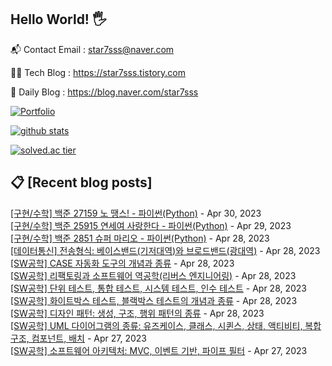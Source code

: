 ## Hello World! 🖐

📬 Contact Email : star7sss@naver.com

👨‍💻 Tech Blog : https://star7sss.tistory.com

🤪 Daily Blog : https://blog.naver.com/star7sss

[![Portfolio](https://img.shields.io/badge/Portfolio-%23000000.svg?style=for-the-badge&logo=firefox&logoColor=#FF7139)](https://fern-way-13f.notion.site/Jang-Thang-3b7b327981a2456c8ee5952eadb848b9)

[![github stats](https://github-readme-stats.vercel.app/api?username=jangThang&show_icons=true&hide_border=False)](https://star7sss.tistory.com)

[![solved.ac tier](http://mazassumnida.wtf/api/v2/generate_badge?boj=star7sss)](https://solved.ac/star7sss)

## 📋 [Recent blog posts]
[[구현/수학] 백준 27159 노 땡스! - 파이썬(Python)](https://star7sss.tistory.com/770) - Apr 30, 2023<br>
[[구현/수학] 백준 25915 연세여 사랑한다 - 파이썬(Python)](https://star7sss.tistory.com/769) - Apr 29, 2023<br>
[[구현/수학] 백준 2851 슈퍼 마리오 - 파이썬(Python)](https://star7sss.tistory.com/768) - Apr 28, 2023<br>
[[데이터통신] 전송형식: 베이스밴드(기저대역)와 브로드밴드(광대역)](https://star7sss.tistory.com/849) - Apr 28, 2023<br>
[[SW공학] CASE 자동화 도구의 개념과 종류](https://star7sss.tistory.com/848) - Apr 28, 2023<br>
[[SW공학] 리팩토링과 소프트웨어 역공학(리버스 엔지니어링)](https://star7sss.tistory.com/847) - Apr 28, 2023<br>
[[SW공학] 단위 테스트, 통합 테스트, 시스템 테스트, 인수 테스트](https://star7sss.tistory.com/846) - Apr 28, 2023<br>
[[SW공학] 화이트박스 테스트, 블랙박스 테스트의 개념과 종류](https://star7sss.tistory.com/845) - Apr 28, 2023<br>
[[SW공학] 디자인 패턴: 생성, 구조, 행위 패턴의 종류](https://star7sss.tistory.com/844) - Apr 28, 2023<br>
[[SW공학] UML 다이어그램의 종류: 유즈케이스, 클래스, 시퀸스, 상태, 액티비티, 복합 구조, 컴포넌트, 배치](https://star7sss.tistory.com/843) - Apr 27, 2023<br>
[[SW공학] 소프트웨어 아키텍처: MVC, 이벤트 기반, 파이프 필터](https://star7sss.tistory.com/842) - Apr 27, 2023<br>
